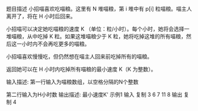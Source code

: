 题目描述
小招喵喜欢吃喵粮。这里有 N 堆喵粮，第 i 堆中有 p[i] 粒喵粮。喵主人离开了，将在 H 小时后回来。

小招喵可以决定她吃喵粮的速度 K （单位：粒/小时）。每个小时，她将会选择一堆喵粮，从中吃掉 K 粒。如果这堆喵粮少于 K 粒，她将吃掉这堆的所有喵粮，然后这一小时内不会再吃更多的喵粮。  

小招喵喜欢慢慢吃，但仍然想在喵主人回来前吃掉所有的喵粮。

返回她可以在 H 小时内吃掉所有喵粮的最小速度 K（K 为整数）。

输入描述:
第一行输入为喵粮数组，以空格分隔的N个整数

第二行输入为H小时数
输出描述:
最小速度K'
示例1
输入
复制
3 6 7 11
8
输出
复制
4